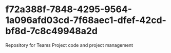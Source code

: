 # f72a388f-7848-4295-9564-1a096afd03cd-7f68aec1-dfef-42cd-bf8d-7c8c49948a2d
Repository for Teams Project code and project management

